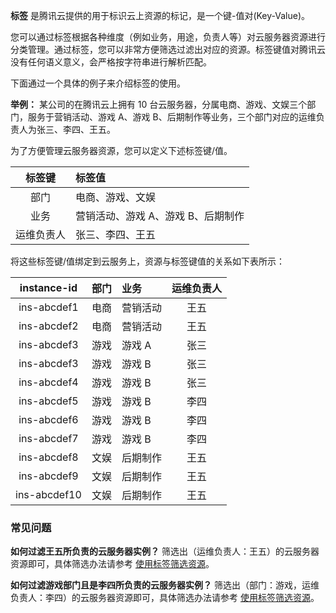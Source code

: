 **标签** 是腾讯云提供的用于标识云上资源的标记，是一个键-值对(Key-Value)。

您可以通过标签根据各种维度（例如业务，用途，负责人等）对云服务器资源进行分类管理。通过标签，您可以非常方便筛选过滤出对应的资源。标签键值对腾讯云没有任何语义意义，会严格按字符串进行解析匹配。


下面通过一个具体的例子来介绍标签的使用。

**举例：**
某公司的在腾讯云上拥有 10 台云服务器，分属电商、游戏、文娱三个部门，服务于营销活动、游戏 A、游戏 B、后期制作等业务，三个部门对应的运维负责人为张三、李四、王五。

为了方便管理云服务器资源，您可以定义下述标签键/值。

|   标签键   | 标签值                             |
| :--------: | :--------------------------------- |
|    部门    | 电商、游戏、文娱                   |
|    业务    | 营销活动、游戏 A、游戏 B、后期制作 |
| 运维负责人 | 张三、李四、王五                   |

将这些标签键/值绑定到云服务上，资源与标签键值的关系如下表所示：

| instance-id  | 部门 | 业务     | 运维负责人 |
| :----------: | :--: | :------- | :--------: |
| ins-abcdef1  | 电商 | 营销活动 |    王五    |
| ins-abcdef2  | 电商 | 营销活动 |    王五    |
| ins-abcdef3  | 游戏 | 游戏 A   |    张三    |
| ins-abcdef3  | 游戏 | 游戏 B   |    张三    |
| ins-abcdef4  | 游戏 | 游戏 B   |    张三    |
| ins-abcdef5  | 游戏 | 游戏 B   |    李四    |
| ins-abcdef6  | 游戏 | 游戏 B   |    李四    |
| ins-abcdef7  | 游戏 | 游戏 B   |    李四    |
| ins-abcdef8  | 文娱 | 后期制作 |    王五    |
| ins-abcdef9  | 文娱 | 后期制作 |    王五    |
| ins-abcdef10 | 文娱 | 后期制作 |    王五    |


### 常见问题

**如何过滤王五所负责的云服务器实例？**
筛选出（运维负责人：王五）的云服务器资源即可，具体筛选办法请参考 [使用标签筛选资源](https://cloud.tencent.com/document/product/213/17130)。

**如何过滤游戏部门且是李四所负责的云服务器实例？**
筛选出（部门：游戏，运维负责人：李四）的云服务器资源即可，具体筛选办法请参考 [使用标签筛选资源](https://cloud.tencent.com/document/product/213/17130)。